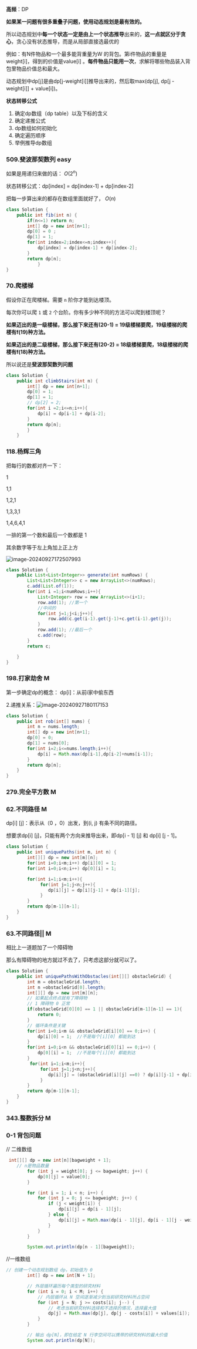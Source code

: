 **高频**：DP

**如果某一问题有很多重叠子问题，使用动态规划是最有效的。**

所以动态规划中**每一个状态一定是由上一个状态推导**出来的，**这一点就区分于贪心**，贪心没有状态推导，而是从局部直接选最优的

例如：有N件物品和一个最多能背重量为W 的背包。第i件物品的重量是weight[i]，得到的价值是value[i] 。**每件物品只能用一次**，求解将哪些物品装入背包里物品价值总和最大。

动态规划中dp[j]是由dp[j-weight[i]]推导出来的，然后取max(dp[j], dp[j - weight[i]] + value[i])。

**状态转移公式**

1. 确定dp数组（dp table）以及下标的含义
2. 确定递推公式
3. dp数组如何初始化
4. 确定遍历顺序
5. 举例推导dp数组



### 509.斐波那契数列 easy

如果是用递归来做的话： $O(2^n)$

状态转移公式：dp[index] = dp[index-1] + dp[index-2]

把每一步算出来的都存在数组里面就好了， $O(n)$

```java
class Solution {
    public int fib(int n) {
        if(n<=1) return n;
        int[] dp = new int[n+1];
        dp[0] = 0 ;
        dp[1] = 1;
        for(int index=2;index<=n;index++){
            dp[index] = dp[index-1] + dp[index-2];
        } 
        return dp[n];
            }
}
```

### 70.爬楼梯

假设你正在爬楼梯。需要 `n` 阶你才能到达楼顶。

每次你可以爬 `1` 或 `2` 个台阶。你有多少种不同的方法可以爬到楼顶呢？

**如果迈出的是一级楼梯，那么接下来还有(20-1) = 19级楼梯要爬，19级楼梯的爬楼有f(19)种方法。**

**如果迈出的是二级楼梯，那么接下来还有(20-2) = 18级楼梯要爬，18级楼梯的爬楼有f(18)种方法。**

所以说还是**斐波那契数列问题**

```java
class Solution {
    public int climbStairs(int n) {
        int[] dp = new int[n+1];
        dp[0] = 1;
        dp[1] = 1;
        // dp[2] = 2;
        for(int i =2;i<=n;i++){
            dp[i] = dp[i-1] + dp[i-2];
        }
        return dp[n];
        }
    }
```



### 118.杨辉三角

把每行的数都对齐一下：

1

1,1

1,2,1

1,3,3,1

1,4,6,4,1

一排的第一个数和最后一个数都是 1

其余数字等于左上角加上正上方

![image-20240927172507993](pictures/动态规划.assets/image-20240927172507993.png)

```java
class Solution {
    public List<List<Integer>> generate(int numRows) {
        List<List<Integer>> c = new ArrayList<>(numRows);
        c.add(List.of(1));
        for(int i =1;i<numRows;i++){
            List<Integer> row = new ArrayList<>(i+1);
            row.add(1); //第一个
            //中间的
            for(int j=1;j<i;j++){
                row.add(c.get(i-1).get(j-1)+c.get(i-1).get(j));
            }
            row.add(1); //最后一个
            c.add(row);
        }
        return c;

    }
}
```



### 198.打家劫舍  M

第一步确定dp的概念： dp[i]：从前i家中偷东西

2.递推关系：![image-20240927180117153](pictures/动态规划.assets/image-20240927180117153.png)



```java
class Solution {
    public int rob(int[] nums) {
        int n = nums.length;
        int[] dp = new int[n+1];
        dp[0] = 0;
        dp[1] = nums[0];
        for(int i=2;i<=nums.length;i++){
            dp[i] = Math.max(dp[i-1],dp[i-2]+nums[i-1]);
        }
        return dp[n];
    }
}
```



### 279.完全平方数 M



### 62.不同路径 M

dp[i] [j]：表示从（0 ，0）出发，到(i, j) 有条不同的路径。

想要求dp[i] [j]，只能有两个方向来推导出来，即dp[i - 1] [j] 和 dp[i] [j - 1]。



```java
class Solution {
    public int uniquePaths(int m, int n) {
        int[][] dp = new int[m][n];
        for(int i=0;i<m;i++) dp[i][0] = 1;
        for(int i=0;i<n;i++) dp[0][i] = 1;

        for(int i=1;i<m;i++){
             for(int j=1;j<n;j++){
                dp[i][j] = dp[i][j-1] + dp[i-1][j];
             }
        }
        return dp[m-1][n-1];
    }
}
```



### 63.不同路径|| M

相比上一道题加了一个障碍物

那么有障碍物的地方就过不去了，只考虑这部分就可以了。

```java
class Solution {
    public int uniquePathsWithObstacles(int[][] obstacleGrid) {
        int m = obstacleGrid.length;
        int n =obstacleGrid[0].length;
        int[][] dp = new int[m][n];
        // 如果起点终点就有了障碍物
        // 1 障碍物 0 正常
        if(obstacleGrid[0][0] == 1 || obstacleGrid[m-1][n-1] == 1){
            return 0;
        }
        // 循环条件是关键
        for(int i=0;i<m && obstacleGrid[i][0] == 0;i++) {
            dp[i][0] = 1;  //不是每个[i][0] 都能到达
        }
        for(int i=0;i<n && obstacleGrid[0][i] == 0;i++) {
            dp[0][i] = 1;  //不是每个[i][0] 都能到达
        }
         for(int i=1;i<m;i++){
             for(int j=1;j<n;j++){
                dp[i][j] = (obstacleGrid[i][j] ==0) ? dp[i][j-1] + dp[i-1][j] : 0;
             }
        }
        return dp[m-1][n-1];
    }
}
```



### 343.整数拆分 M





### 0-1 背包问题

// 二维数组

```java
 int[][] dp = new int[n][bagweight + 1];
	// n是物品数量
        for (int j = weight[0]; j <= bagweight; j++) {
            dp[0][j] = value[0];
        }

        for (int i = 1; i < n; i++) {
            for (int j = 0; j <= bagweight; j++) {
                if (j < weight[i]) {
                    dp[i][j] = dp[i - 1][j];
                } else {
                    dp[i][j] = Math.max(dp[i - 1][j], dp[i - 1][j - weight[i]] + value[i]);
                }
            }
        }

        System.out.println(dp[n - 1][bagweight]);
```

//一维数组

```java
// 创建一个动态规划数组 dp，初始值为 0
        int[] dp = new int[N + 1];

        // 外层循环遍历每个类型的研究材料
        for (int i = 0; i < M; i++) {
            // 内层循环从 N 空间逐渐减少到当前研究材料所占空间
            for (int j = N; j >= costs[i]; j--) {
                // 考虑当前研究材料选择和不选择的情况，选择最大值
                dp[j] = Math.max(dp[j], dp[j - costs[i]] + values[i]);
            }
        }

        // 输出 dp[N]，即在给定 N 行李空间可以携带的研究材料的最大价值
        System.out.println(dp[N]);
```

